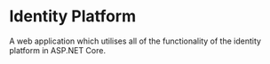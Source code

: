 # Identity Platform
A web application which utilises all of the functionality of the identity platform in ASP.NET Core.